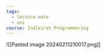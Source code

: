 ```yaml
---
tags:
  - lecture-note
  - uni
course: Indlejret Programmering
---
```

![[Pasted image 20240211210017.png]]
